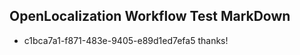 ## OpenLocalization Workflow Test MarkDown
* c1bca7a1-f871-483e-9405-e89d1ed7efa5 thanks!

<!--HONumber=Sep16_HO1-->


